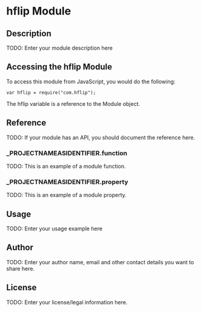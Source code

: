 # hflip Module

## Description

TODO: Enter your module description here

## Accessing the hflip Module

To access this module from JavaScript, you would do the following:

	var hflip = require("com.hflip");

The hflip variable is a reference to the Module object.	

## Reference

TODO: If your module has an API, you should document
the reference here.

### ___PROJECTNAMEASIDENTIFIER__.function

TODO: This is an example of a module function.

### ___PROJECTNAMEASIDENTIFIER__.property

TODO: This is an example of a module property.

## Usage

TODO: Enter your usage example here

## Author

TODO: Enter your author name, email and other contact
details you want to share here. 

## License

TODO: Enter your license/legal information here.

